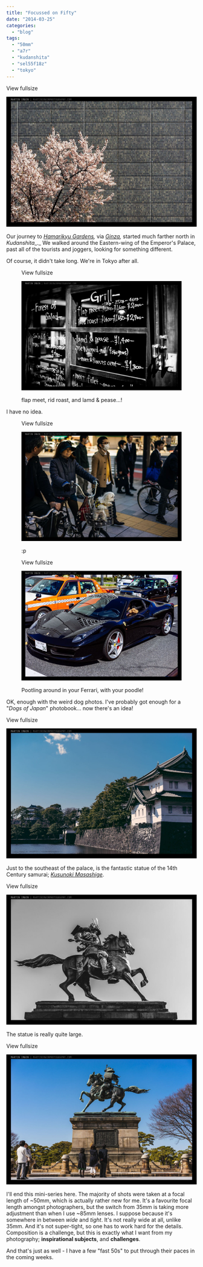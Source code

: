 ```yaml
---
title: "Focussed on Fifty"
date: "2014-03-25"
categories: 
  - "blog"
tags: 
  - "50mm"
  - "a7r"
  - "kudanshita"
  - "sel55f18z"
  - "tokyo"
---
```


View fullsize

![](/assets/images/23025-image-asset.jpeg)

Our journey to _[Hamarikyu Gardens](http://www.martinirwinphotography.com/myblog/hama-rikyu-onshi-teien),_ via _[Ginza](http://www.martinirwinphotography.com/myblog/a-glimpse-of-ginza),_ started much farther north in _Kudanshita__._ We walked around the Eastern-wing of the Emperor's Palace, past all of the tourists and joggers, looking for something different.

Of course, it didn't take long. We're in Tokyo after all. 

<figure>

View fullsize

![flap meet, rid roast, and lamd &amp; pease...!](/assets/images/31c02-20140322-dsc00055-ilce-7r.jpg)

<figcaption>



flap meet, rid roast, and lamd & pease...!





</figcaption>



</figure>

I have no idea. 

<figure>

View fullsize

![:p](/assets/images/e4b3f-image-asset.jpeg)

<figcaption>



:p





</figcaption>



</figure>

<figure>

View fullsize

![Pootling around in your Ferrari, with your poodle!](/assets/images/171bd-image-asset.jpeg)

<figcaption>



Pootling around in your Ferrari, with your poodle!





</figcaption>



</figure>

OK, enough with the weird dog photos. I've probably got enough for a "_Dogs of Japan_" photobook... now there's an idea!

View fullsize

![](/assets/images/8dea6-image-asset.jpeg)

Just to the southeast of the palace, is the fantastic statue of the 14th Century samurai; [_Kusunoki Masashige_](http://en.wikipedia.org/wiki/Kusunoki_Masashige).

View fullsize

![](/assets/images/4e3f1-image-asset.jpeg)

The statue is really quite large.

View fullsize

![](/assets/images/02af0-image-asset.jpeg)

I'll end this mini-series here. The majority of shots were taken at a focal length of ~50mm, which is actually rather new for me. It's a favourite focal length amongst photographers, but the switch from 35mm is taking more adjustment than when I use ~85mm lenses. I suppose because it's somewhere in between _wide_ and _tight_. It's not really wide at all, unlike 35mm. And it's not super-tight, so one has to work hard for the details. Composition is a challenge, but this is exactly what I want from my photography; **inspirational subjects**, and **challenges**.

And that's just as well - I have a few "fast 50s" to put through their paces in the coming weeks.
